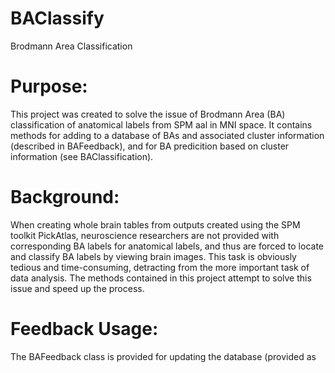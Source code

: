 BAClassify
==========

Brodmann Area Classification

<h1> Purpose: </h1>
This project was created to solve the issue of Brodmann Area (BA) classification of anatomical labels from SPM aal in MNI space.  It contains methods for adding to a database of BAs and associated cluster information (described in BAFeedback), and for BA predicition based on cluster information (see BAClassification). <br>

<h1> Background: </h1>
When creating whole brain tables from outputs created using the SPM toolkit PickAtlas, neuroscience researchers are not provided with corresponding BA labels for anatomical labels, and thus are forced to locate and classify BA labels by viewing brain images.  This task is obviously tedious and time-consuming, detracting from the more important task of data analysis.  The methods contained in this project attempt to solve this issue and speed up the process. <br>

<h1> Feedback Usage: </h1>
The BAFeedback class is provided for updating the database (provided as 
